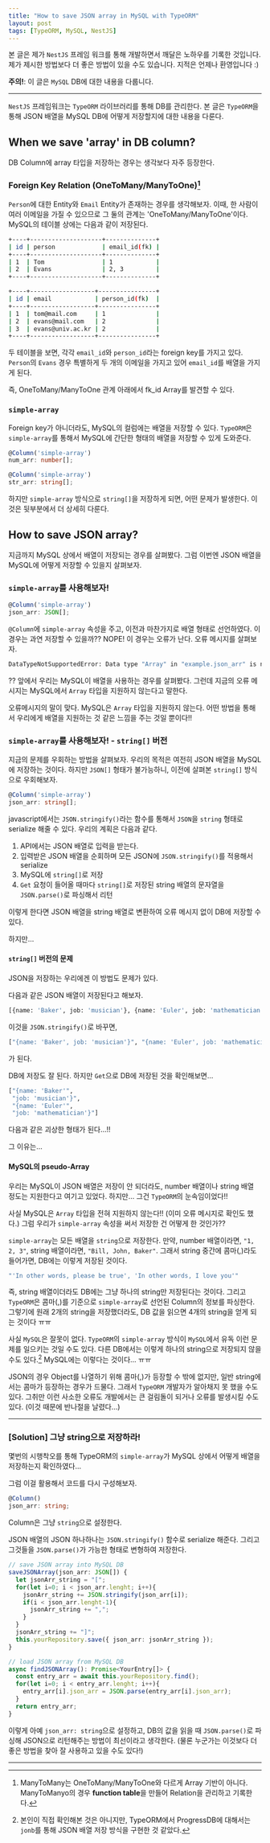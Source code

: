 ```yaml
---
title: "How to save JSON array in MySQL with TypeORM"
layout: post
tags: [TypeORM, MySQL, NestJS]
---
```



본 글은 제가 `NestJS` 프레임 워크를 통해 개발하면서 깨달은 노하우를 기록한 것입니다. 제가 제시한 방법보다 더 좋은 방법이 있을 수도 있습니다. 지적은 언제나 환영입니다 :)

**주의!**: 이 글은 `MySQL` DB에 대한 내용을 다룹니다.

<hr>

`NestJS` 프레임워크는 `TypeORM` 라이브러리를 통해 DB를 관리한다. 본 글은 `TypeORM`을 통해 JSON 배열을 MySQL DB에 어떻게 저장할지에 대한 내용을 다룬다.

## When we save 'array' in DB column?
DB Column에 array 타입을 저장하는 경우는 생각보다 자주 등장한다.

### Foreign Key Relation (OneToMany/ManyToOne)[^1]
`Person`에 대한 Entity와 `Email` Entity가 존재하는 경우를 생각해보자. 이때, 한 사람이 여러 이메일을 가질 수 있으므로 그 둘의 관계는 'OneToMany/ManyToOne'이다. MySQL의 테이블 상에는 다음과 같이 저장된다.

``` bash
+----+--------------------+--------------+
| id | person             | email_id(fk) |
+----+--------------------+--------------+
| 1  | Tom                | 1            |
| 2  | Evans              | 2, 3         |
+----+--------------------+--------------+

+----+------------------+----------------+
| id | email            | person_id(fk)  |
+----+------------------+----------------+
| 1  | tom@mail.com     | 1              |
| 2  | evans@mail.com   | 2              |
| 3  | evans@univ.ac.kr | 2              |
+----+------------------+----------------+
```

두 테이블을 보면, 각각 `email_id`와 `person_id`라는 foreign key를 가지고 있다. `Person`의 `Evans` 경우 특별하게 두 개의 이메일을 가지고 있어 `email_id`를 배열을 가지게 된다. 

즉, OneToMany/ManyToOne 관계 아래에서 fk_id Array를 발견할 수 있다.

### `simple-array`
Foreign key가 아니더라도, MySQL의 컬럼에는 배열을 저장할 수 있다. `TypeORM`은 `simple-array`를 통해서 MySQL에 간단한 형태의 배열을 저장할 수 있게 도와준다.

``` typescript
@Column('simple-array')
num_arr: number[];

@Column('simple-array')
str_arr: string[];
```

하지만 `simple-array` 방식으로 `string[]`을 저장하게 되면, 어떤 문제가 발생한다. 이것은 뒷부분에서 더 상세히 다룬다.

## How to save JSON array?
지금까지 MySQL 상에서 배열이 저장되는 경우를 살펴봤다. 그럼 이번엔 JSON 배열을 MySQL에 어떻게 저장할 수 있을지 살펴보자.

### `simple-array`를 사용해보자!

``` typescript
@Column('simple-array')
json_arr: JSON[];
```

`@Column`에 `simple-array` 속성을 주고, 이전과 마찬가지로 배열 형태로 선언하였다. 이 경우는 과연 저장할 수 있을까?? NOPE! 이 경우는 오류가 난다. 오류 메시지를 살펴보자.

``` bash
DataTypeNotSupportedError: Data type "Array" in "example.json_arr" is not supported by "mysql" database.
```

?? 앞에서 우리는 MySQL이 배열을 사용하는 경우를 살펴봤다. 그런데 지금의 오류 메시지는 MySQL에서 `Array` 타입을 지원하지 않는다고 말한다.

오류메시지의 말이 맞다. MySQL은 `Array` 타입을 지원하지 않는다. 어떤 방법을 통해서 우리에게 배열을 지원하는 것 같은 느낌을 주는 것일 뿐이다!!

### `simple-array`를 사용해보자! - `string[]` 버전
지금의 문제를 우회하는 방법을 살펴보자. 우리의 목적은 여전히 JSON 배열을 MySQL에 저장하는 것이다. 하지만 `JSON[]` 형태가 불가능하니, 이전에 살펴본 `string[]` 방식으로 우회해보자.

``` typescript
@Column('simple-array')
json_arr: string[];
```

javascript에서는 `JSON.stringify()`라는 함수를 통해서 `JSON`을 `string` 형태로 serialize 해줄 수 있다. 우리의 계획은 다음과 같다.

1. API에서는 JSON 배열로 입력을 받는다.
2. 입력받은 JSON 배열을 순회하며 모든 JSON에 `JSON.stringify()`를 적용해서 serialize
3. MySQL에 `string[]`로 저장
4. `Get` 요청이 들어올 때마다 `string[]`로 저장된 string 배열의 문자열을 `JSON.parse()`로 파싱해서 리턴

이렇게 한다면 JSON 배열을 string 배열로 변환하여 오류 메시지 없이 DB에 저장할 수 있다.

하지만...

#### `string[]` 버전의 문제
JSON을 저장하는 우리에겐 이 방법도 문제가 있다.

다음과 같은 JSON 배열이 저장된다고 해보자.

``` bash
[{name: 'Baker', job: 'musician'}, {name: 'Euler', job: 'mathematician'}]
```

이것을 `JSON.stringify()`로 바꾸면,
``` bash
["{name: 'Baker', job: 'musician'}", "{name: 'Euler', job: 'mathematician'}"]
```
가 된다.

DB에 저장도 잘 된다. 하지만 `Get`으로 DB에 저장된 것을 확인해보면...

``` bash
["{name: 'Baker'", 
 "job: 'musician'}",
 "{name: 'Euler'", 
 "job: 'mathematician'}"]
```

다음과 같은 괴상한 형태가 된다...!!

그 이유는...

#### MySQL의 pseudo-Array
우리는 MySQL이 JSON 배열은 저장이 안 되더라도, number 배열이나 string 배열 정도는 지원한다고 여기고 있었다. 하지만... 그건 `TypeORM`의 눈속임이었다!!

사실 MySQL은 `Array` 타입을 전혀 지원하지 않는다!! (이미 오류 메시지로 확인도 했다.) 그럼 우리가 `simple-array` 속성을 써서 저장한 건 어떻게 한 것인가??

`simple-array`는 모든 배열을 `string`으로 저장한다. 만약, number 배열이라면, `"1, 2, 3"`, string 배열이라면, `"Bill, John, Baker"`. 그래서 string 중간에 콤마(,)라도 들어가면, DB에는 이렇게 저장된 것이다.

``` bash
"'In other words, please be true', 'In other words, I love you'"
```

즉, string 배열이더라도 DB에는 그냥 하나의 string만 저장된다는 것이다. 그리고 `TypeORM`은 콤마(,)를 기준으로 `simple-array`로 선언된 Column의 정보를 파싱한다. 그렇기에 원래 2개의 string을 저장했더라도, DB 값을 읽으면 4개의 string을 얻게 되는 것이다 ㅠㅠ

사실 `MySQL`은 잘못이 없다. `TypeORM`의 `simple-array` 방식이 `MySQL`에서 유독 이런 문제를 일으키는 것일 수도 있다. 다른 DB에서는 이렇게 하나의 string으로 저장되지 않을 수도 있다.[^2] MySQL에는 이렇다는 것이다... ㅠㅠ

JSON의 경우 Object를 나열하기 위해 콤마(,)가 등장할 수 밖에 없지만, 일반 string에서는 콤마가 등장하는 경우가 드물다. 그래서 `TypeORM` 개발자가 알아채지 못 했을 수도 있다. 그취만 이런 사소한 오류도 개발에서는 큰 걸림돌이 되거나 오류를 발생시킬 수도 있다. (이것 때문에 반나절을 날렸다...)

<hr>

### [Solution] 그냥 string으로 저장하라!
몇번의 시행착오를 통해 TypeORM의 `simple-array`가 MySQL 상에서 어떻게 배열을 저장하는지 확인하였다...

그럼 이걸 활용해서 코드를 다시 구성해보자.

``` typescript
@Column()
json_arr: string;
```

Column은 그냥 `string`으로 설정한다.

JSON 배열의 JSON 하나하나는 `JSON.stringify()` 함수로 serialize 해준다. 그리고 그것들을 `JSON.parse()`가 가능한 형태로 변형하여 저장한다.

``` typescript
// save JSON array into MySQL DB
saveJSONArray(json_arr: JSON[]) {
  let jsonArr_string = "[";
  for(let i=0; i < json_arr.lenght; i++){
    jsonArr_string += JSON.stringify(json_arr[i]);
    if(i < json_arr.lenght-1){
      jsonArr_string += ",";
    }
  }
  jsonArr_string += "]";
  this.yourRepository.save({ json_arr: jsonArr_string });
}

// load JSON array from MySQL DB
async findJSONArray(): Promise<YourEntry[]> {
  const entry_arr = await this.yourRepository.find();
  for(let i=0; i < entry_arr.lenght; i++){
    entry_arr[i].json_arr = JSON.parse(entry_arr[i].json_arr);
  }
  return entry_arr;
}
```

이렇게 아예 `json_arr: string`으로 설정하고, DB의 값을 읽을 때 `JSON.parse()`로 파싱해 JSON으로 리턴해주는 방법이 최선이라고 생각한다. (물론 누군가는 이것보다 더 좋은 방법을 찾아 잘 사용하고 있을 수도 있다!)

<hr>

[^1]: ManyToMany는 OneToMany/ManyToOne와 다르게 Array 기반이 아니다. ManyToManyo의 경우 **function table**을 만들어 Relation을 관리하고 기록한다.

[^2]: 본인이 직접 확인해본 것은 아니지만, TypeORM에서 ProgressDB에 대해서는  `jonb`를 통해 JSON 배열 저장 방식을 구현한 것 같았다. 